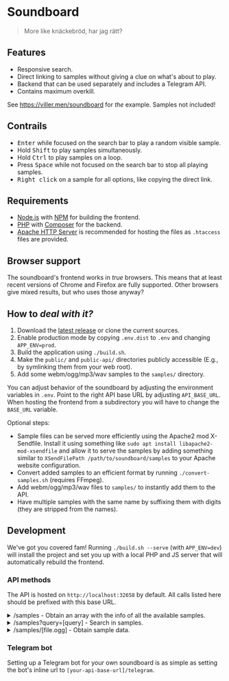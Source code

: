 # Soundboard
> More like knäckebröd, har jag rätt?

## Features
- Responsive search.
- Direct linking to samples without giving a clue on what's about to play.
- Backend that can be used separately and includes a Telegram API.
- Contains maximum overkill.

See https://viller.men/soundboard for _the_ example. Samples not included!

## Contrails
- <kbd>Enter</kbd> while focused on the search bar to play a random visible sample.
- Hold <kbd>Shift</kbd> to play samples simultaneously.
- Hold <kbd>Ctrl</kbd> to play samples on a loop.
- Press <kbd>Space</kbd> while not focused on the search bar to stop all playing samples.
- <kbd>Right click</kbd> on a sample for all options, like copying the direct link.

## Requirements
- [Node.js](https://nodejs.org/) with [NPM](https://www.npmjs.com/) for building the frontend.
- [PHP](https://www.php.net/) with [Composer](https://getcomposer.org/) for the backend.
- [Apache HTTP Server](https://www.apache.org/) is recommended for hosting the files as `.htaccess` files are provided.

## Browser support
The soundboard's frontend works in _true_ browsers. This means that at least recent versions of Chrome and Firefox are
fully supported. Other browsers give mixed results, but who uses those anyway?

## How to _deal with it?_
1. Download the [latest release](https://github.com/team-thyme/soundboard/releases) or clone the current sources.
2. Enable production mode by copying `.env.dist` to `.env` and changing `APP_ENV=prod`.
3. Build the application using `./build.sh`.
4. Make the `public/` and `public-api/` directories publicly accessible (E.g., by symlinking them from your web root).
5. Add some webm/ogg/mp3/wav samples to the `samples/` directory.

You can adjust behavior of the soundboard by adjusting the environment variables in `.env`. Point to the right API base
URL by adjusting `API_BASE_URL`. When hosting the frontend from a subdirectory you will have to change the `BASE_URL`
variable.

Optional steps:

- Sample files can be served more efficiently using the Apache2 mod X-Sendfile. Install it using something like
  `sudo apt install libapache2-mod-xsendfile` and allow it to serve the samples by adding something similar to
  `XSendFilePath /path/to/soundboard/samples` to your Apache website configuration.
- Convert added samples to an efficient format by running `./convert-samples.sh` (requires FFmpeg).
- Add webm/ogg/mp3/wav files to `samples/` to instantly add them to the API.
- Have multiple samples with the same name by suffixing them with digits (they are stripped from the names).

## Development
We've got you covered fam! Running `./build.sh --serve` (with `APP_ENV=dev`) will install the project and set you up
with a local PHP and JS server that will automatically rebuild the frontend.

### API methods
The API is hosted on `http://localhost:32658` by default. All calls listed here should be prefixed with this base URL.

<details>
  <summary>/samples - Obtain an array with the info of all the available samples.</summary>

  ```
  GET /samples
  ```

  Example output:

  ```
  {
    "samples": [
      {
        "url": "loop/yoshi's%20island.ogg",
        "name": "yoshi's island",
        "id": "3153b81e",
        "mtime": 1465334423,
        "categories": [
          "loop"
        ]
      },
      {
        "url": "loop/de%20huilende%20rappers/boutjes%20moertjes%20stekkertjes snoertjes.ogg",
        "name": "boutjes moertjes stekkertjes snoertjes",
        "id": "e6d4f390",
        "mtime": 1465333910,
        "categories": [
          "loop",
          "de huilende rappers"
        ]
      }.
      {
        "url": "voice/wow%20effect3.ogg",
        "name": "wow effect",
        "id": "68851e0f",
        "mtime": 1465670673,
        "categories": [
          "voice"
        ]
      }
    ]
  }
  ```
</details>

<details>
  <summary>/samples?query=[query] - Search in samples.</summary>

  ```
  GET /samples?query=rappers|wow
  ```

  Example output:

  ```
  {
    "samples": [
      {
        "url": "loop/de%20huilende%20rappers/boutjes%20moertjes%20stekkertjes%20snoertjes.ogg",
        "name": "boutjes moertjes stekkertjes snoertjes",
        "id": "e6d4f390",
        "mtime": 1465333910,
        "categories": [
          "loop",
          "de huilende rappers"
        ]
      }.
      {
        "url": "voice/wow%20effect.ogg",
        "name": "wow effect",
        "id": "68851e0f",
        "mtime": 1465670673,
        "categories": [
          "voice"
        ]
      }
    ]
  }
  ```

  Separating query arguments with a space will perform an AND match, and separating them by a pipe will perform an OR
  match. This behavior mimics the frontend which does not use the API for this. API calls are time, and time is money.
</details>

<details>
  <summary>/samples/[file.ogg] - Obtain sample data.</summary>

  ```
  GET /samples/voice/wow%20effect.ogg
  ```
</details>

### Telegram bot
Setting up a Telegram bot for your own soundboard is as simple as setting the bot's inline url to
`[your-api-base-url]/telegram`.
